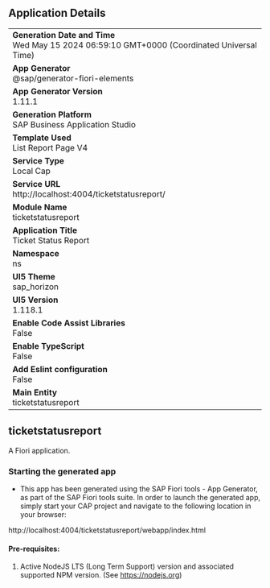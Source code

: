 ## Application Details
|               |
| ------------- |
|**Generation Date and Time**<br>Wed May 15 2024 06:59:10 GMT+0000 (Coordinated Universal Time)|
|**App Generator**<br>@sap/generator-fiori-elements|
|**App Generator Version**<br>1.11.1|
|**Generation Platform**<br>SAP Business Application Studio|
|**Template Used**<br>List Report Page V4|
|**Service Type**<br>Local Cap|
|**Service URL**<br>http://localhost:4004/ticketstatusreport/
|**Module Name**<br>ticketstatusreport|
|**Application Title**<br>Ticket Status Report|
|**Namespace**<br>ns|
|**UI5 Theme**<br>sap_horizon|
|**UI5 Version**<br>1.118.1|
|**Enable Code Assist Libraries**<br>False|
|**Enable TypeScript**<br>False|
|**Add Eslint configuration**<br>False|
|**Main Entity**<br>ticketstatusreport|

## ticketstatusreport

A Fiori application.

### Starting the generated app

-   This app has been generated using the SAP Fiori tools - App Generator, as part of the SAP Fiori tools suite.  In order to launch the generated app, simply start your CAP project and navigate to the following location in your browser:

http://localhost:4004/ticketstatusreport/webapp/index.html

#### Pre-requisites:

1. Active NodeJS LTS (Long Term Support) version and associated supported NPM version.  (See https://nodejs.org)


